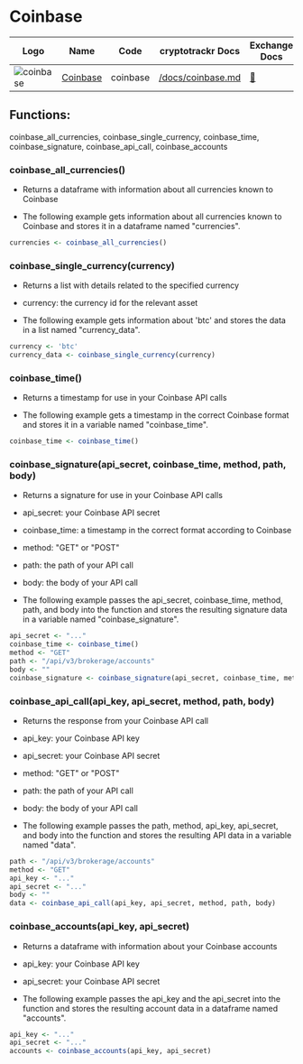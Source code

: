 # Coinbase

| Logo                                                                                                             | Name                                  | Code     | cryptotrackr Docs                                                                            | Exchange Docs                                                      | Source Code                                                                          |
|------------------------------------------------------------------------------------------------------------------|---------------------------------------|----------|----------------------------------------------------------------------------------------------|--------------------------------------------------------------------|--------------------------------------------------------------------------------------|
| ![coinbase](https://user-images.githubusercontent.com/1294454/40811661-b6eceae2-653a-11e8-829e-10bfadb078cf.jpg) | [Coinbase](https://www.coinbase.com/) | coinbase | [/docs/coinbase.md](https://github.com/TrevorFrench/cryptotrackr/blob/main/docs/coinbase.md) | [🏢](https://docs.cloud.coinbase.com/advanced-trade-api/reference) | [/R/coinbase.R](https://github.com/TrevorFrench/cryptotrackr/blob/main/R/coinbase.R) |

## Functions:

coinbase_all_currencies, coinbase_single_currency, coinbase_time, coinbase_signature, coinbase_api_call, coinbase_accounts

### coinbase_all_currencies()

-   Returns a dataframe with information about all currencies known to Coinbase

-   The following example gets information about all currencies known to Coinbase and stores it in a dataframe named "currencies".

``` r
currencies <- coinbase_all_currencies()
```

### coinbase_single_currency(currency)

-   Returns a list with details related to the specified currency

-   currency: the currency id for the relevant asset

-   The following example gets information about 'btc' and stores the data in a list named "currency_data".

``` r
currency <- 'btc'
currency_data <- coinbase_single_currency(currency)
```

### coinbase_time()

-   Returns a timestamp for use in your Coinbase API calls

-   The following example gets a timestamp in the correct Coinbase format and stores it in a variable named "coinbase_time".

``` r
coinbase_time <- coinbase_time()
```

### coinbase_signature(api_secret, coinbase_time, method, path, body)

-   Returns a signature for use in your Coinbase API calls

-   api_secret: your Coinbase API secret

-   coinbase_time: a timestamp in the correct format according to Coinbase

-   method: "GET" or "POST"

-   path: the path of your API call

-   body: the body of your API call

-   The following example passes the api_secret, coinbase_time, method, path, and body into the function and stores the resulting signature data in a variable named "coinbase_signature".

``` r
api_secret <- "..."
coinbase_time <- coinbase_time()
method <- "GET"
path <- "/api/v3/brokerage/accounts"
body <- ""
coinbase_signature <- coinbase_signature(api_secret, coinbase_time, method, path, body)
```

### coinbase_api_call(api_key, api_secret, method, path, body)

-   Returns the response from your Coinbase API call

-   api_key: your Coinbase API key

-   api_secret: your Coinbase API secret

-   method: "GET" or "POST"

-   path: the path of your API call

-   body: the body of your API call

-   The following example passes the path, method, api_key, api_secret, and body into the function and stores the resulting API data in a variable named "data".

``` r
path <- "/api/v3/brokerage/accounts"
method <- "GET"
api_key <- "..."
api_secret <- "..."
body <- ""
data <- coinbase_api_call(api_key, api_secret, method, path, body)
```

### coinbase_accounts(api_key, api_secret)

-   Returns a dataframe with information about your Coinbase accounts

-   api_key: your Coinbase API key

-   api_secret: your Coinbase API secret

-   The following example passes the api_key and the api_secret into the function and stores the resulting account data in a dataframe named "accounts".

``` r
api_key <- "..."
api_secret <- "..."
accounts <- coinbase_accounts(api_key, api_secret)
```

